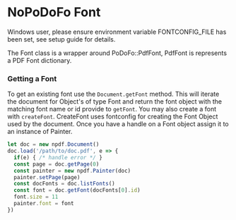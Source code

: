 # NoPoDoFo Font

Windows user, please ensure environment variable FONTCONFIG_FILE has been set, see setup guide for details.

The Font class is a wrapper around PoDoFo::PdfFont, PdfFont is represents a PDF Font dictionary.

### Getting a Font
To get an existing font use the `Document.getFont` method. This will iterate the document for 
Object's of type Font and return the font object with the matching font name or id provide to `getFont`.
You may also create a font with `createFont`. CreateFont uses fontconfig for creating the Font Object used by the document.
Once you have a handle on a Font object assign it to an instance of Painter.


```typescript
let doc = new npdf.Document()
doc.load('/path/to/doc.pdf', e => {
  if(e) { /* handle error */ }
  const page = doc.getPage(0)
  const painter = new npdf.Painter(doc)
  painter.setPage(page)
  const docFonts = doc.listFonts()
  const font = doc.getFont(docFonts[0].id)
  font.size = 11
  painter.font = font
})
```